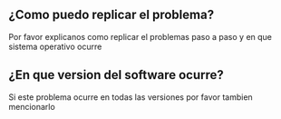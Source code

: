 ## ¿Como puedo replicar el problema?
Por favor explicanos como replicar el problemas paso a paso y en que sistema operativo ocurre
## ¿En que version del software ocurre?
Si este problema ocurre en todas las versiones por favor tambien mencionarlo
